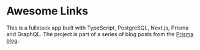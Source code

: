 # Awesome Links

This is a fullstack app built with TypeScript, PostgreSQL, Next.js, Prisma and GraphQL. The project is part of a series of blog posts from the [Prisma blog](https://www.prisma.io/blog/fullstack-nextjs-graphql-prisma-oklidw1rhw).
